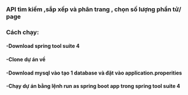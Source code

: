 ### API tìm kiếm ,sắp xếp và phân trang , chọn số lượng phần tử/ page
### Cách chạy: 
#### -Download spring tool suite 4 
#### -Clone dự án về
#### -Download mysql vào tạo 1 database và đặt vào application.properities
#### -Chạy dự án bằng lệnh run as spring boot app trong spring tool suite 4
